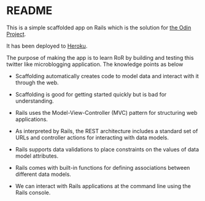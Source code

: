 # README

This is a simple scaffolded app on Rails which is the solution for [the Odin Project](https://www.theodinproject.com/courses/ruby-on-rails/lessons/getting-your-feet-wet).

It has been deployed to [Heroku](https://tranquil-brook-79304.herokuapp.com/).

The purpose of making the app is to learn RoR by building and testing this twitter like microblogging application. The knowledge points as below

* Scaffolding automatically creates code to model data and interact with it through the web.

* Scaffolding is good for getting started quickly but is bad for understanding.

* Rails uses the Model-View-Controller (MVC) pattern for structuring web applications.

* As interpreted by Rails, the REST architecture includes a standard set of URLs and controller actions for interacting with data models.

* Rails supports data validations to place constraints on the values of data model attributes.

* Rails comes with built-in functions for defining associations between different data models.

* We can interact with Rails applications at the command line using the Rails console.
